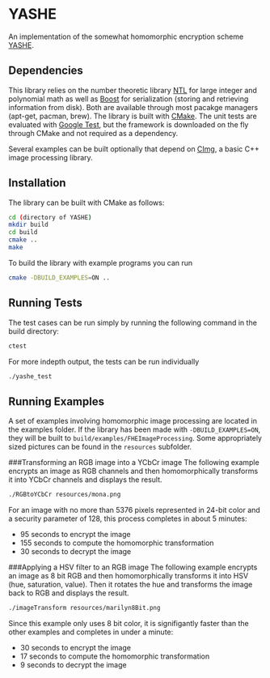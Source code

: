 # YASHE
An implementation of the somewhat homomorphic encryption scheme [YASHE](https://eprint.iacr.org/2013/075.pdf).

## Dependencies
This library relies on the number theoretic library [NTL](http://www.shoup.net/ntl/) for large integer and polynomial math as well as [Boost](http://www.boost.org/) for serialization (storing and retrieving information from disk). Both are available through most pacakge managers (apt-get, pacman, brew). The library is built with [CMake](https://cmake.org/). The unit tests are evaluated with [Google Test](https://github.com/google/googletest), but the framework is downloaded on the fly through CMake and not required as a dependency.

Several examples can be built optionally that depend on [CImg](http://www.cimg.eu), a basic C++ image processing library.

## Installation
The library can be built with CMake as follows:
```bash
cd (directory of YASHE)
mkdir build
cd build
cmake ..
make
```
To build the library with example programs you can run
```bash
cmake -DBUILD_EXAMPLES=ON ..
```
## Running Tests
The test cases can be run simply by running the following command in the build directory:
```bash
ctest
```
For more indepth output, the tests can be run individually
```bash
./yashe_test
```

## Running Examples
A set of examples involving homomorphic image processing are located in the examples folder.
If the library has been made with `-DBUILD_EXAMPLES=ON`, they will be built to `build/examples/FHEImageProcessing`.
Some appropriately sized pictures can be found in the `resources` subfolder.

###Transforming an RGB image into a YCbCr image
The following example encrypts an image as RGB channels and then homomorphically transforms
it into YCbCr channels and displays the result.
```bash
./RGBtoYCbCr resources/mona.png
```
For an image with no more than 5376 pixels represented in 24-bit color and a security parameter of 128, this process completes in about 5 minutes:
* 95 seconds to encrypt the image
* 155 seconds to compute the homomorphic transformation
* 30 seconds to decrypt the image

###Applying a HSV filter to an RGB image
The following example encrypts an image as 8 bit RGB and then homomorphically transforms it
into HSV (hue, saturation, value). Then it rotates the hue and transforms the image back to RGB and displays the result.
```bash
./imageTransform resources/marilyn8Bit.png
```
Since this example only uses 8 bit color, it is signifigantly faster than the other examples and completes in under a minute:
* 30 seconds to encrypt the image
* 17 seconds to compute the homomorphic transformation
* 9 seconds to decrypt the image
